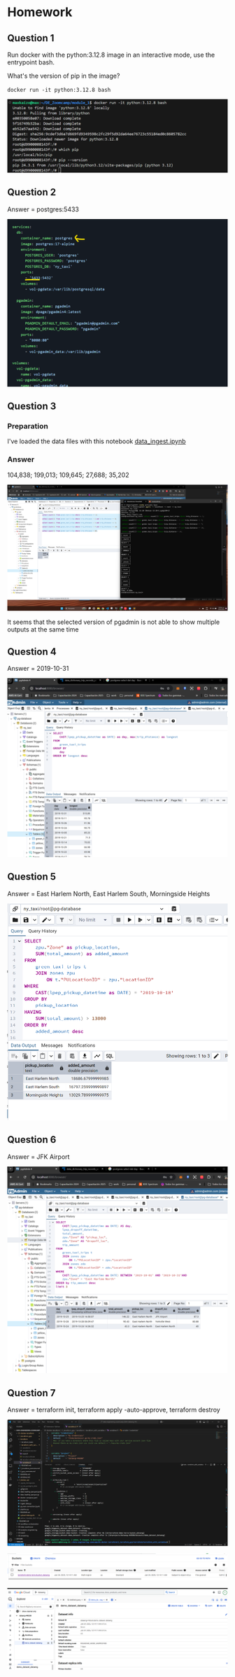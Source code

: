 # Homework

## Question 1

Run docker with the python:3.12.8 image in an interactive mode, use the entrypoint bash.

What's the version of pip in the image?

 `docker run -it python:3.12.8 bash`

 ![alt text](image.png)

 ## Question 2

 Answer = postgres:5433

![alt text](image-4.png)


 ## Question 3

### Preparation

I've loaded the data files with this notebook [data_ingest.ipynb](https://github.com/Maxkaizo/DE_Zoomcamp/blob/main/module_1/homework/data_ingest.ipynb)


### Answer

104,838; 199,013; 109,645; 27,688; 35,202

![alt text](image-1.png)

It seems that the selected version of pgadmin is not able to show multiple outputs at the same time

## Question 4

Answer = 2019-10-31

![alt text](image-2.png)

## Question 5

Answer = East Harlem North, East Harlem South, Morningside Heights

![alt text](image-3.png)


## Question 6


Answer = JFK Airport

![alt text](image-5.png)


## Question 7

Answer = terraform init, terraform apply -auto-approve, terraform destroy

![alt text](image-6.png)

![alt text](image-7.png)

![alt text](image-8.png)






